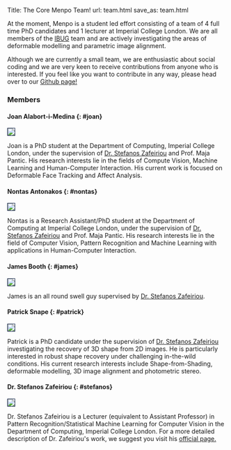 Title: The Core Menpo Team!
url: team.html
save_as: team.html

At the moment, Menpo is a student led effort consisting of a team of 4 full
time PhD candidates and 1 lecturer at Imperial College London.
We are all members of the [IBUG](http://ibug.doc.ic.ac.uk/) team and are
actively investigating the areas of deformable modelling and parametric image
alignment.

Although we are currently a small team, we are enthusiastic about social coding
and we are very keen to receive contributions from anyone who is interested.
If you feel like you want to contribute in any way, please head over to our
[Github page!](http://www.github.com/menpo/menpo)

### Members
#### Joan Alabort-i-Medina {: #joan}
<div>
<img src="pages/images/team/joan_portrait.png" class="left" style="border:1px solid #021a40; margin-right: 20px;">

Joan is a PhD student at the Department of Computing, Imperial College London,
under the supervision of [Dr. Stefanos Zafeiriou](#stefanos)
and Prof. Maja Pantic.
His research interests lie in the fields of Compute Vision, Machine Learning
and Human-Computer Interaction. His current work is focused on
Deformable Face Tracking and Affect Analysis.
</div>

<div style="clear: both;"></div>

#### Nontas Antonakos {: #nontas}
<div style="clear: both;">
<img src="pages/images/team/nontas_portrait.png" class="left" style="border:1px solid #021a40; margin-right: 20px;">

Nontas is a Research Assistant/PhD student at the Department of Computing
at Imperial College London, under the supervision of
[Dr. Stefanos Zafeiriou](#stefanos) and Prof. Maja Pantic. His research
interests lie in the field of Computer Vision, Pattern Recognition and
Machine Learning with applications in Human-Computer Interaction.
</div>

<div style="clear: both;"></div>

#### James Booth {: #james}
<div style="clear: both;">
<img src="pages/images/team/james_portrait.png" class="left" style="border:1px solid #021a40; margin-right: 20px;">

James is an all round swell guy supervised by
[Dr. Stefanos Zafeiriou](#stefanos).
</div>

<div style="clear: both;"></div>

#### Patrick Snape {: #patrick}
<div style="clear: both;">
<img src="pages/images/team/patrick_portrait.png" class="left" style="border:1px solid #021a40; margin-right: 20px;">


Patrick is a PhD candidate under the supervision of
[Dr. Stefanos Zafeiriou](#stefanos) investigating the recovery of 3D shape
from 2D images. He is particularly interested in robust shape recovery under
challenging in-the-wild conditions. His current research interests include
Shape-from-Shading, deformable modelling, 3D image alignment and photometric
stereo.
</div>

<div style="clear: both;"></div>

#### Dr. Stefanos Zafeiriou {: #stefanos}
<div style="clear: both;">
<img src="pages/images/team/stefanos_portrait.png" class="left" style="border:1px solid #021a40; margin-right: 20px;">

Dr. Stefanos Zafeiriou is a Lecturer (equivalent to Assistant Professor) in
Pattern Recognition/Statistical Machine Learning for Computer Vision in the
Department of Computing, Imperial College London. For a more detailed
description of Dr. Zafeiriou's work, we suggest you visit his
[official page.](http://ibug.doc.ic.ac.uk/people/szafeiriou)
</div>
